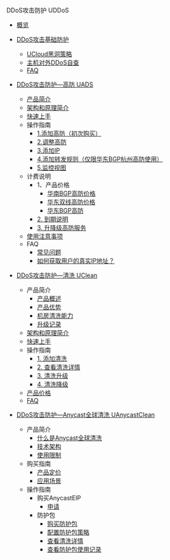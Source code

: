 <div class="sidebar_title icon__uads"> DDoS攻击防护 UDDoS</div>

* [概览](security/uantiddos/overview)

* [DDoS攻击基础防护](/security/usecurity/overview)

  * [UCloud黑洞策略](security/uantiddos/usecurity/datacenter)
  * [主机对外DDoS自查](security/uantiddos/usecurity/check_ddos)
  * [FAQ](security/uantiddos/usecurity/faq)

* [DDoS攻击防护—高防 UADS](/security/uantiddos/uads/overview)

  * [产品简介](security/uantiddos/uads/concepts)
  * [架构和原理简介](security/uantiddos/uads/architecture)
  * [快速上手](security/uantiddos/uads/common) 
  * 操作指南
    * [1.添加高防（初次购买）](security/uantiddos/uads/opintro/add)
    * [2.调整高防](security/uantiddos/uads/opintro/upgrade)
    * [3.添加IP](security/uantiddos/uads/opintro/addip)
    * [4.添加转发规则（仅限华东BGP杭州高防使用）](security/uantiddos/uads/opintro/addrules)
    * [5.监控视图](security/uantiddos/uads/opintro/dashboard)
  * 计费说明
    * 1、产品价格
      * [华南BGP高防价格](security/uantiddos/uads/price/prices/southern)
      * [华东双线高防价格](security/uantiddos/uads/price/prices/east)
      * [华东BGP高防](security/uantiddos/uads/price/prices/bgp)
    * [2. 到期说明](security/uantiddos/uads/price/invalid)
    * [3. 升降级高防服务](security/uantiddos/uads/price/upgrade)
  * [使用注意事项](security/uantiddos/uads/warning)
  * FAQ
    * [常见问题](security/uantiddos/uads/faq/game)
    * [如何获取用户的真实IP地址？](security/uantiddos/uads/faq/howtogetip)

* [DDoS攻击防护—清洗 UClean](/security/uantiddos/clean/overview)

  * 产品简介
    * [产品概述](security/uantiddos/clean/concepts/overview) 
    * [产品优势](security/uantiddos/clean/concepts/advantage)
    * [机房清洗能力](security/uantiddos/clean/concepts/protect)
    * [升级记录](security/uantiddos/clean/concepts/change)
  * [架构和原理简介](security/uantiddos/clean/architecture)
  * [快速上手](security/uantiddos/clean/common) 
  * 操作指南
    * [1. 添加清洗](security/uantiddos/clean/opintro/add)
    * [2. 查看清洗详情](security/uantiddos/clean/opintro/details)
    * [3. 清洗升级](security/uantiddos/clean/opintro/upgrade)
    * [4. 清洗降级](security/uantiddos/clean/opintro/degrade)
  * [产品价格](security/uantiddos/clean/price)
  * [FAQ](security/uantiddos/clean/faq)

* [DDoS攻击防护—Anycast全球清洗 UAnycastClean](/security/uantiddos/uanycastclean/overview)

  * 产品简介
    * [什么是Anycast全球清洗](security/uantiddos/uanycastclean/intro/whatisanycasteip) 
    * [技术架构](security/uantiddos/uanycastclean/intro/architecture)
    * [使用限制](security/uantiddos/uanycastclean/intro/limit)
  * 购买指南
    * [产品定价](security/uantiddos/uanycastclean/buy/price) 
    * [应用场景](security/uantiddos/uanycastclean/buy/apply)
  * 操作指南
    * 购买AnycastEIP
      * [申请](security/uantiddos/uanycastclean/guide/allocate)
    * 防护包
      * [购买防护包](security/uantiddos/uanycastclean/guide/buyanycastclean)
      * [配置防护包策略](security/uantiddos/uanycastclean/guide/config)
      * [查看清洗详情](security/uantiddos/uanycastclean/guide/check)
      * [查看防护包使用记录](security/uantiddos/uanycastclean/guide/used)

    

   

  ​      


